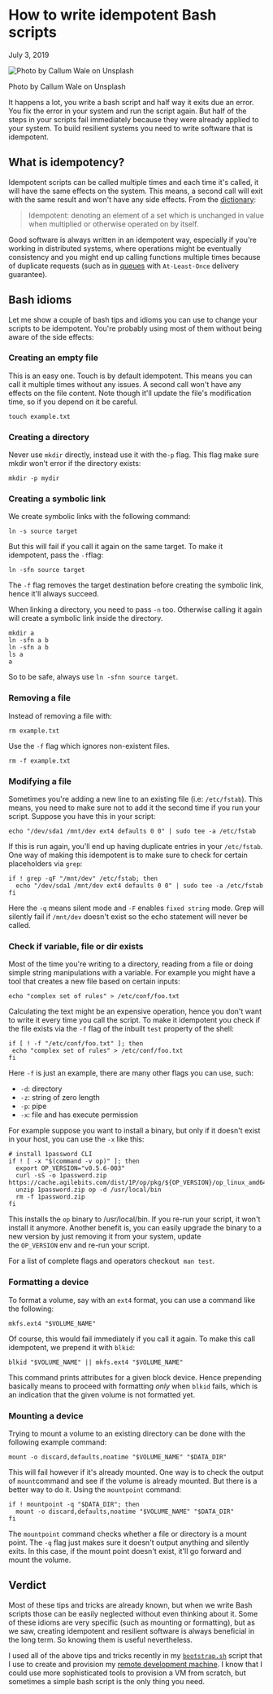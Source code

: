 How to write idempotent Bash scripts
====================================

July 3, 2019

![Photo by Callum Wale on Unsplash](https://d33wubrfki0l68.cloudfront.net/68bfe0b7ffe6a88ba274c0a9b5b102c333433f78/83d58/images/how-to-write-idempotent-bash-scripts-1.jpeg)

Photo by Callum Wale on Unsplash

It happens a lot, you write a bash script and half way it exits due an error. You fix the error in your system and run the script again. But half of the steps in your scripts fail immediately because they were already applied to your system. To build resilient systems you need to write software that is idempotent.

What is idempotency?
--------------------

Idempotent scripts can be called multiple times and each time it's called, it will have the same effects on the system. This means, a second call will exit with the same result and won't have any side effects. From the [dictionary](https://www.google.com/search?q=idempotent):

> Idempotent: denoting an element of a set which is unchanged in value when multiplied or otherwise operated on by itself.

Good software is always written in an idempotent way, especially if you're working in distributed systems, where operations might be eventually consistency and you might end up calling functions multiple times because of duplicate requests (such as in [queues](https://docs.aws.amazon.com/AWSSimpleQueueService/latest/SQSDeveloperGuide/standard-queues.html) with `At-Least-Once` delivery guarantee).

Bash idioms
-----------

Let me show a couple of bash tips and idioms you can use to change your scripts to be idempotent. You're probably using most of them without being aware of the side effects:

### Creating an empty file

This is an easy one. Touch is by default idempotent. This means you can call it multiple times without any issues. A second call won't have any effects on the file content. Note though it'll update the file's modification time, so if you depend on it be careful.

```
touch example.txt

```

### Creating a directory

Never use `mkdir` directly, instead use it with the`-p` flag. This flag make sure mkdir won't error if the directory exists:

```
mkdir -p mydir

```

### Creating a symbolic link

We create symbolic links with the following command:

```
ln -s source target

```

But this will fail if you call it again on the same target. To make it idempotent, pass the `-f`flag:

```
ln -sfn source target

```

The `-f` flag removes the target destination before creating the symbolic link, hence it'll always succeed.

When linking a directory, you need to pass `-n` too. Otherwise calling it again will create a symbolic link inside the directory.

```
mkdir a
ln -sfn a b
ln -sfn a b
ls a
a

```

So to be safe, always use `ln -sfnn source target`.

### Removing a file

Instead of removing a file with:

```
rm example.txt

```

Use the `-f` flag which ignores non-existent files.

```
rm -f example.txt

```

### Modifying a file

Sometimes you're adding a new line to an existing file (i.e: `/etc/fstab`). This means, you need to make sure not to add it the second time if you run your script. Suppose you have this in your script:

```
echo "/dev/sda1 /mnt/dev ext4 defaults 0 0" | sudo tee -a /etc/fstab

```

If this is run again, you'll end up having duplicate entries in your `/etc/fstab`. One way of making this idempotent is to make sure to check for certain placeholders via `grep`:

```
if ! grep -qF "/mnt/dev" /etc/fstab; then
  echo "/dev/sda1 /mnt/dev ext4 defaults 0 0" | sudo tee -a /etc/fstab
fi

```

Here the `-q` means silent mode and `-F` enables `fixed string` mode. Grep will silently fail if `/mnt/dev` doesn't exist so the echo statement will never be called.

### Check if variable, file or dir exists

Most of the time you're writing to a directory, reading from a file or doing simple string manipulations with a variable. For example you might have a tool that creates a new file based on certain inputs:

```
echo "complex set of rules" > /etc/conf/foo.txt

```

Calculating the text might be an expensive operation, hence you don't want to write it every time you call the script. To make it idempotent you check if the file exists via the `-f` flag of the inbuilt `test` property of the shell:

```
if [ ! -f "/etc/conf/foo.txt" ]; then
 echo "complex set of rules" > /etc/conf/foo.txt
fi

```

Here `-f` is just an example, there are many other flags you can use, such:

-   `-d`: directory
-   `-z`: string of zero length
-   `-p`: pipe
-   `-x`: file and has execute permission

For example suppose you want to install a binary, but only if it doesn't exist in your host, you can use the `-x` like this:

```
# install 1password CLI
if ! [ -x "$(command -v op)" ]; then
  export OP_VERSION="v0.5.6-003"
  curl -sS -o 1password.zip https://cache.agilebits.com/dist/1P/op/pkg/${OP_VERSION}/op_linux_amd64_${OP_VERSION}.zip
  unzip 1password.zip op -d /usr/local/bin
  rm -f 1password.zip
fi

```

This installs the `op` binary to /usr/local/bin. If you re-run your script, it won't install it anymore. Another benefit is, you can easily upgrade the binary to a new version by just removing it from your system, update the `OP_VERSION` env and re-run your script.

For a list of complete flags and operators checkout  `man test`.

### Formatting a device

To format a volume, say with an `ext4` format, you can use a command like the following:

```
mkfs.ext4 "$VOLUME_NAME"

```

Of course, this would fail immediately if you call it again. To make this call idempotent, we prepend it with `blkid`:

```
blkid "$VOLUME_NAME" || mkfs.ext4 "$VOLUME_NAME"

```

This command prints attributes for a given block device. Hence prepending basically means to proceed with formatting *only* when `blkid` fails, which is an indication that the given volume is not formatted yet.

### Mounting a device

Trying to mount a volume to an existing directory can be done with the following example command:

```
mount -o discard,defaults,noatime "$VOLUME_NAME" "$DATA_DIR"

```

This will fail however if it's already mounted. One way is to check the output of `mount`command and see if the volume is already mounted. But there is a better way to do it. Using the `mountpoint` command:

```
if ! mountpoint -q "$DATA_DIR"; then
  mount -o discard,defaults,noatime "$VOLUME_NAME" "$DATA_DIR"
fi

```

The `mountpoint` command checks whether a file or directory is a mount point. The `-q` flag just makes sure it doesn't output anything and silently exits. In this case, if the mount point doesn't exist, it'll go forward and mount the volume.

Verdict
-------

Most of these tips and tricks are already known, but when we write Bash scripts those can be easily neglected without even thinking about it. Some of these idioms are very specific (such as mounting or formatting), but as we saw, creating idempotent and resilient software is always beneficial in the long term. So knowing them is useful nevertheless.

I used all of the above tips and tricks recently in my [`bootstrap.sh`](https://github.com/fatih/dotfiles/blob/master/workstation/bootstrap.sh) script that I use to create and provision my [remote development machine](https://arslan.io/2019/01/07/using-the-ipad-pro-as-my-development-machine/). I know that I could use more sophisticated tools to provision a VM from scratch, but sometimes a simple bash script is the only thing you need.
